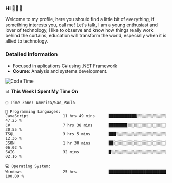 


### Hi 🙋🏽‍♂️

Welcome to my profile, here you should find a little bit of everything, if something interests you, call me! Let's talk,
I am a young enthusiast and lover of technology, I like to observe and know how things really work behind the curtains, 
education will transform the world, especially when it is allied to technology.

### Detailed information
* Focused in aplications C# using .NET Framework
* **Course**: Analysis and systems development.

<!--START_SECTION:waka-->
![Code Time](http://img.shields.io/badge/Code%20Time-424%20hrs%2033%20mins-blue)

📊 **This Week I Spent My Time On** 

```text
🕑︎ Time Zone: America/Sao_Paulo

💬 Programming Languages: 
JavaScript               11 hrs 49 mins      ████████████░░░░░░░░░░░░░   47.25 % 
C#                       7 hrs 38 mins       ████████░░░░░░░░░░░░░░░░░   30.55 % 
TSQL                     3 hrs 5 mins        ███░░░░░░░░░░░░░░░░░░░░░░   12.36 % 
JSON                     1 hr 30 mins        ██░░░░░░░░░░░░░░░░░░░░░░░   06.02 % 
SWIG                     32 mins             █░░░░░░░░░░░░░░░░░░░░░░░░   02.16 % 

💻 Operating System: 
Windows                  25 hrs              █████████████████████████   100.00 % 
```


<!--END_SECTION:waka-->


